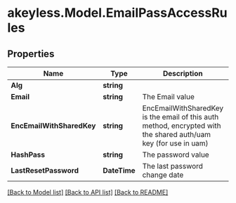 # akeyless.Model.EmailPassAccessRules

## Properties

Name | Type | Description | Notes
------------ | ------------- | ------------- | -------------
**Alg** | **string** |  | [optional] 
**Email** | **string** | The Email value | [optional] 
**EncEmailWithSharedKey** | **string** | EncEmailWithSharedKey is the email of this auth method, encrypted with the shared auth/uam key (for use in uam) | [optional] 
**HashPass** | **string** | The password value | [optional] 
**LastResetPassword** | **DateTime** | The last password change date | [optional] 

[[Back to Model list]](../README.md#documentation-for-models) [[Back to API list]](../README.md#documentation-for-api-endpoints) [[Back to README]](../README.md)

